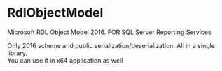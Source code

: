 # RdlObjectModel
Microsoft RDL Object Model 2016.
FOR SQL Server Reporting Services  

Only 2016 scheme and public serialization/deserialization. All in a single library.  
You can use it in x64 application as well
